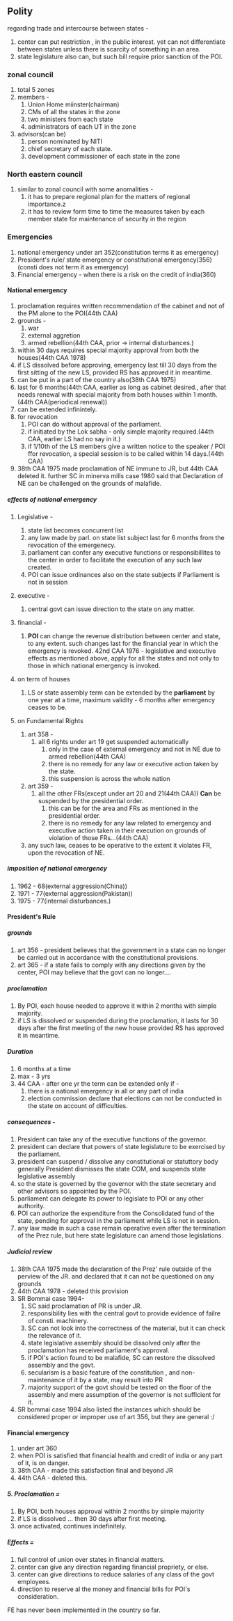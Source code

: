 ## Polity
regarding trade and intercourse between states - 
1. center can put restriction , in the public interest. yet can not differentiate between states unless there is  scarcity of something in an area.
2. state legislature also can, but such bill require prior sanction of the POI.
### zonal council
1. total 5 zones
2. members - 
	1. Union Home miinster(chairman)
	2. CMs of all the states in the zone
	3. two ministers from each state
	4. administrators of each UT in the zone
3. advisors(can be)
	1. person nominated by NITI
	2. chief secretary of each state.
	3. development commissioner of each state in the zone
### North eastern council
1. similar to zonal  council with some anomalities - 
	1. it has to prepare regional plan for the matters of regional importance.z
	2. it has to review form time to time the measures taken by each member state for maintenance of security in the region 
### Emergencies
1. national emergency under art 352(constitution terms it as emergency)
2. President's rule/ state emergency or constitutional emergency(356)(consti does not term it as emergency)
3. Financial emergency - when there is a risk on the credit of india(360)
#### National emergency
1. proclamation requires written recommendation of the cabinet and not of the PM alone to the POI(44th CAA)
2. grounds - 
	1. war
	2. external aggretion
	3. armed rebellion(44th CAA, prior -> internal disturbances.)
3. within 30 days requires special majority approval from both the houses(44th CAA 1978)
4. if LS dissolved before approving, emergency last till 30 days from the first sitting of the new LS, provided RS has approved it in meantime.
5. can  be put in a part of the country also(38th CAA 1975)
6. last for 6 months(44th CAA, earlier as long as cabinet desired., after that needs renewal with special majority from both houses within 1 month.(44th CAA(periodical renewal))
7. can be extended infinintely.
8. for revocation 
	1. POI can do without approval of the parliament.
	2. if initiated by the Lok sabha - only simple majority required.(44th CAA, earlier LS had no say in it.)
	3. if 1/10th of the LS members give a written notice to the speaker / POI ffor revocation, a special session is to be called within 14 days.(44th CAA)
9. 38th CAA 1975 made proclamation of NE immune to JR, but 44th CAA deleted it. further SC in minerva mills case 1980 said that Declaration of NE can be challenged on the grounds of malafide. 

##### effects of national emergency
1. Legislative - 
	1. state list becomes concurrent list
	2. any law made by parl. on state list subject last for 6 months from the revocation of the emergenecy.
	3. parliament can confer any executive functions or responsibillites to the center in order to facilitate the execution of any such law created.
	4. POI can issue ordinances also on the state subjects if Parliament is not in session
2. executive - 
	1. central govt can issue direction to the state on any matter.
3. financial - 
	1. **POI** can change the revenue distribution between center and state, to any extent. such changes last for the financial year in which the emergency is revoked.
42nd CAA 1976 - legislative and executive effects as mentioned above, apply for all the states and not only to those in which national emergency is invoked.

4. on term of houses
	1. LS or state assembly term can be extended by the **parliament** by one year at a time, maximum validity - 6 months after emergency ceases to be.
5. on Fundamental Rights
	1. art 358 - 
		1. all 6 rights under art 19 get suspended automatically
			1. only in the case of external emergency and not in NE due to armed rebellion(44th CAA)
			2. there is no remedy for any law or executive action taken by the state.
			3. this suspension is across the whole nation
	2. art 359 - 
		1. all the other FRs(except under art 20 and 21(44th CAA)) **Can** be suspended by the presidential order. 
			1. this can be for the area and FRs as mentioned in the presidential order.
			2. there is no remedy for any law related to emergency and executive action taken in their execution on grounds of violation of those FRs...(44th CAA)
	3. any such law, ceases to be operative to the extent it violates FR, upon the revocation of NE.
##### imposition of national emergency
1. 1962 - 68(external aggression(China))
2. 1971 - 77(external aggression(Pakistan))
3. 1975 - 77(internal disturbances.)
#### President's Rule
##### grounds
1. art 356 - president believes that the government in a state can no longer be carried out in accordance with the constitutional provisions.
2. art 365 - if a state fails to comply with any directions given by the center, POI may believe that the govt can no longer....
##### proclamation
1. By POI, each house needed to approve it within 2 months with simple majority.
2. if LS is dissolved or suspended during the proclamation, it lasts for  30 days after the first meeting of the new house provided RS has approved it in meantime.
##### Duration
1. 6 months at a time
2. max - 3 yrs
3. 44 CAA - after one yr the term can be extended only if - 
	1. there is a national emergency in all or any part of india
	2. election commission declare that elections can not be conducted in the state on account of difficulties.
##### consequences - 
1. President can take any of the executive functions of the governor.
2. president can declare that powers of state legislature to be exercised by the parliament.
3. president can suspend / dissolve any constitutional or statuttory body
generally President dismisses the state COM, and suspends state legislative assembly
4. so the state is governed by the governor with the state secretary and other advisors so appointed by the POI.
5. parliament can delegate its power to legislate to POI or any other authority.
6. POI can authorize the expenditure from the Consolidated fund of the state, pending for approval in the parliament while LS is not in session.
7. any law made in such a case remain operative even after the termination of the Prez rule, but here state legislature can amend those legislations.
##### Judicial review 
1. 38th CAA 1975 made the declaration of the Prez' rule outside of the perview of the JR. and declared that it can not be questioned on any grounds
2. 44th CAA 1978 - deleted this provision
3. SR Bommai case 1994- 
	1. SC said proclamation of PR is under JR.
	2. responsibility lies with the central govt to provide evidence of failre of consti. machinery.
	3. SC can not look into the correctness of the material, but it can check the relevance of it.
	4. state legislative assembly should be dissolved only after the proclamation has received parliament's approval.
	5. if POI's action found to be malafide, SC can restore the dissolved assembly and the govt.
	6. secularism is a basic feature of the constitution , and non-maintenance of it by a state, may result into PR
	7. majority support of the govt should be tested on the floor of the assembly and mere assumption of the governor is not sufficient for it.
4. SR bommai case 1994 also listed the instances which should be considered proper or improper use of art 356, but they are general :/

#### Financial emergency
1. under art 360
2. when POI is satisfied that financial health and credit of india or any part of it, is on danger.
3. 38th CAA - made this satisfaction final and beyond JR
4. 44th CAA - deleted this.
##### 5. Proclamation = 
1. By POI, both houses approval within 2 months by simple majority
2. if LS is dissolved ... then 30 days after first meeting.
3. once activated, continues indefinitely.
##### Effects = 
1. full control of union over states in financial matters.
2. center can give any direction regarding financial propriety, or else.
3. center can give directions to reduce salaries of any class of the govt employees.
4. direction to reserve al the money and financial bills for POI's consideration.

FE has never been implemented in the country so far.